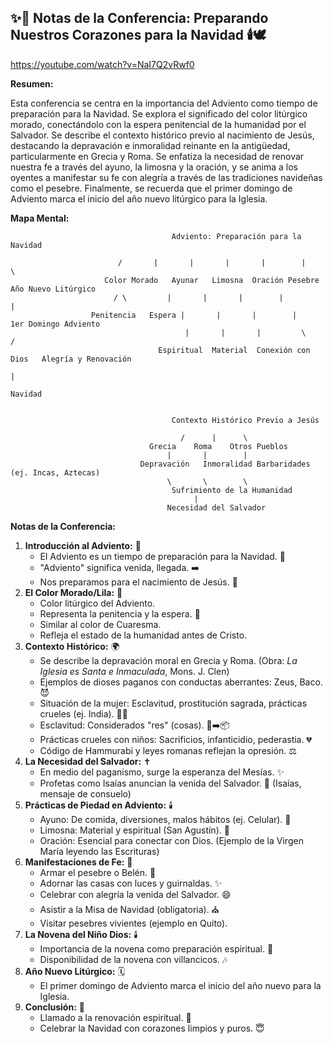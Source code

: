 ##  ✨🎄 Notas de la Conferencia: Preparando Nuestros Corazones para la Navidad 🕯️🕊️

https://youtube.com/watch?v=NaI7Q2vRwf0


**Resumen:**

Esta conferencia se centra en la importancia del Adviento como tiempo de preparación para la Navidad.  Se explora el significado del color litúrgico morado,  conectándolo con la espera penitencial de la humanidad por el Salvador. Se describe el contexto histórico previo al nacimiento de Jesús,  destacando la depravación e inmoralidad reinante en la antigüedad,  particularmente en Grecia y Roma. Se enfatiza la necesidad de renovar nuestra fe a través del ayuno, la limosna y la oración, y se anima a los oyentes a manifestar su fe con alegría a través de las tradiciones navideñas como el pesebre. Finalmente,  se recuerda que el primer domingo de Adviento marca el inicio del año nuevo litúrgico para la Iglesia.


**Mapa Mental:**

```
                                    Adviento: Preparación para la Navidad

                        /       |       |       |       |        |       \
                     Color Morado   Ayunar   Limosna  Oración Pesebre  Año Nuevo Litúrgico
                       / \         |       |       |        |           |
                  Penitencia   Espera |       |       |        |          1er Domingo Adviento
                                       |       |       |         \         /
                                 Espiritual  Material  Conexión con Dios   Alegría y Renovación
                                                                             |
                                                                          Navidad


                                    Contexto Histórico Previo a Jesús

                                      /      |      \
                               Grecia    Roma    Otros Pueblos
                                   |       |        |
                             Depravación   Inmoralidad Barbaridades (ej. Incas, Aztecas)
                                   \       \        \
                                    Sufrimiento de la Humanidad
                                         |
                                   Necesidad del Salvador
```



**Notas de la Conferencia:**

1. **Introducción al Adviento:** 🎉
    * El Adviento es un tiempo de preparación para la Navidad. 🎄
    *  "Adviento" significa venida, llegada.  ➡️
    * Nos preparamos para el nacimiento de Jesús. 👶
2. **El Color Morado/Lila:** 💜
    *  Color litúrgico del Adviento.
    *  Representa la penitencia y la espera. 🙏
    *  Similar al color de Cuaresma.
    * Refleja el estado de la humanidad antes de Cristo.
3. **Contexto Histórico:** 🌍
    *  Se describe la depravación moral en Grecia y Roma.  (Obra: *La Iglesia es Santa e Inmaculada*, Mons. J. Clen)
    *  Ejemplos de dioses paganos con conductas aberrantes: Zeus, Baco. 😈
    *  Situación de la mujer: Esclavitud, prostitución sagrada,  prácticas crueles (ej. India). 👰‍♀️
    * Esclavitud:  Considerados "res" (cosas). 👤➡️📦
    * Prácticas crueles con niños: Sacrificios, infanticidio, pederastia. 💔
    *  Código de Hammurabi y leyes romanas reflejan la opresión. ⚖️
4. **La Necesidad del Salvador:** ✝️
    *  En medio del paganismo,  surge la esperanza del Mesías. ✨
    *  Profetas como Isaías anuncian la venida del Salvador. 📜 (Isaías, mensaje de consuelo)
5. **Prácticas de Piedad en Adviento:** 🕯️
    * Ayuno:  De comida,  diversiones, malos hábitos (ej. Celular). 📵
    * Limosna: Material y espiritual (San Agustín). 🤲
    * Oración: Esencial para conectar con Dios. (Ejemplo de la Virgen María leyendo las Escrituras)
6. **Manifestaciones de Fe:** 🌟
    *  Armar el pesebre o Belén. 🏡
    *  Adornar las casas con luces y guirnaldas. ✨
    *  Celebrar con alegría la venida del Salvador. 😄
    *  Asistir a la Misa de Navidad (obligatoria). ⛪
    *  Visitar pesebres vivientes (ejemplo en Quito).
7. **La Novena del Niño Dios:** 🕯️
    * Importancia de la novena como preparación espiritual. 🙏
    *  Disponibilidad de la novena con villancicos. 🎶
8. **Año Nuevo Litúrgico:** 🗓️
    *  El primer domingo de Adviento marca el inicio del año nuevo para la Iglesia. 
9. **Conclusión:** 🙌
    *  Llamado a la renovación espiritual. 💖
    *  Celebrar la Navidad con corazones limpios y puros.  😇




